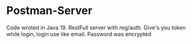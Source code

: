 # Postman-Server

Code wroted in Java 19.
RestFull server with reg/auth.
Give's you token while login, login use like email.
Password was encrypted

